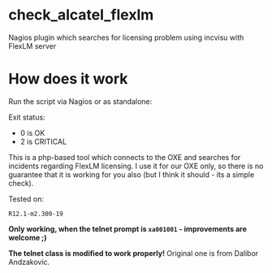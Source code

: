 # check_alcatel_flexlm
Nagios plugin which searches for licensing problem using incvisu with FlexLM server

# How does it work

Run the script via Nagios or as standalone:

Exit status:

* 0 is OK
* 2 is CRITICAL

This is a php-based tool which connects to the OXE and searches for incidents regarding FlexLM licensing. I use it for our OXE only, so there is no guarantee that it is working for you also (but I think it should - its a simple check).

Tested on:

```
R12.1-m2.300-19
```

**Only working, when the telnet prompt is ```xa001001``` - improvements are welcome ;)**

**The telnet class is modified to work properly!** Original one is from Dalibor Andzakovic.